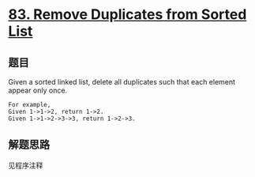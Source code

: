 # [83. Remove Duplicates from Sorted List](https://leetcode.com/problems/remove-duplicates-from-sorted-list/)

## 题目
Given a sorted linked list, delete all duplicates such that each element appear only once.

```
For example,
Given 1->1->2, return 1->2.
Given 1->1->2->3->3, return 1->2->3.
```

## 解题思路

见程序注释
